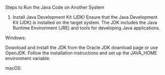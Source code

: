 Steps to Run the Java Code on Another System
1. Install Java Development Kit (JDK)
Ensure that the Java Development Kit (JDK) is installed on the target system. The JDK includes the Java Runtime Environment (JRE) and tools for developing Java applications.

Windows:

Download and install the JDK from the Oracle JDK download page or use OpenJDK.
Follow the installation instructions and set up the JAVA_HOME environment variable.

macOS:

